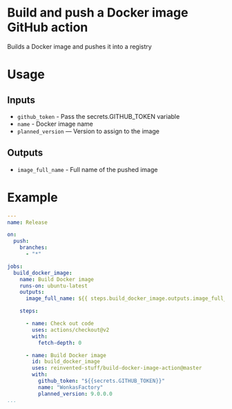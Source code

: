 #  Build and push a Docker image GitHub action

Builds a Docker image and pushes it into a registry

# Usage


## Inputs

* `github_token` - Pass the secrets.GITHUB_TOKEN variable
* `name` - Docker image name
* `planned_version` — Version to assign to the image

## Outputs

* `image_full_name` - Full name of the pushed image

# Example

```yaml
---
name: Release

on:
  push:
    branches:
      - "*"

jobs:
  build_docker_image:
    name: Build Docker image
    runs-on: ubuntu-latest
    outputs:
      image_full_name: ${{ steps.build_docker_image.outputs.image_full_name }}

    steps:

      - name: Check out code
        uses: actions/checkout@v2
        with:
          fetch-depth: 0

      - name: Build Docker image
        id: build_docker_image
        uses: reinvented-stuff/build-docker-image-action@master
        with:
          github_token: "${{secrets.GITHUB_TOKEN}}"
          name: "WonkasFactory"
          planned_version: 9.0.0.0
...

```